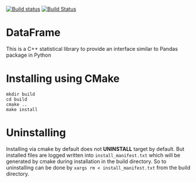 [![Build status](https://ci.appveyor.com/api/projects/status/hjw01qui3bvxs8yi?svg=true)](https://ci.appveyor.com/project/justinjk007/dataframe)
[![Build Status](https://travis-ci.org/justinjk007/DataFrame.svg?branch=master)](https://travis-ci.org/justinjk007/DataFrame)

# DataFrame
This is a C++ statistical library to provide an interface similar to Pandas package in Python

# Installing using CMake
```
mkdir build
cd build
cmake ..
make install
```

# Uninstalling
 Installing via cmake by default does not **UNINSTALL** target by default. But installed files are
 logged written into `install_manifest.txt` which will be generated by cmake during installation in
 the build directory. So to uninstalling can be done by `xargs rm < install_manifest.txt` from the
 build directory.
